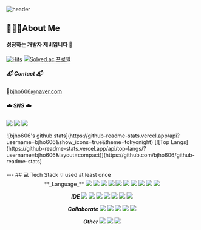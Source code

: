 ![header](https://capsule-render.vercel.app/api?type=slice&color=auto&customColorList=4&height=300&section=header&text=JB's%20Github&fontSize=90)

## 🙋🏻‍♂️About Me
#### 성장하는 개발자 제비입니다 👋
[![Hits](https://hits.seeyoufarm.com/api/count/incr/badge.svg?url=https%3A%2F%2Fgithub.com%2Fbjho606&count_bg=%23555555&title_bg=%23555555&icon=github.svg&icon_color=%23E7E7E7&title=Github&edge_flat=false)](https://hits.seeyoufarm.com) 
[![Solved.ac
프로필](http://mazassumnida.wtf/api/mini/generate_badge?boj=bjho606)](https://solved.ac/bjho606)

##### 📬 Contact 📬
📩<a href="mailto:bjho606@naver.com">bjho606@naver.com</a>

##### ☁️ SNS ☁️
<a href="https://blog.naver.com/bjho606" target="_blank"><img src="https://img.shields.io/badge/TechBlog-03C75A?style=flat-square&logo=naver&logoColor=white"/></a>
<a href="https://www.instagram.com/jb_.ho/" target="_blank"><img src="https://img.shields.io/badge/Instagram-E4405F?style=flat-square&logo=instagram&logoColor=white"/></a>
<a href="https://www.instagram.com/jb_.ho/" target="_blank"><img src="https://img.shields.io/badge/Instagram-E4405F?style=flat-square&logo=instagram&logoColor=white"/></a>

<div>
![bjho606's github stats](https://github-readme-stats.vercel.app/api?username=bjho606&show_icons=true&theme=tokyonight)
[![Top Langs](https://github-readme-stats.vercel.app/api/top-langs/?username=bjho606&layout=compact)](https://github.com/bjho606/github-readme-stats)
</div>
<br/>
---
## 💻 Tech Stack
💡 used at least once

<div align="center">
**_Language_**
<img src="https://img.shields.io/badge/Python-3776AB?style=flat-square&logo=python&logoColor=white"/>
<img src="https://img.shields.io/badge/Node.js-339933?style=flat-square&logo=node.js&logoColor=white"/>
<img src="https://img.shields.io/badge/Java-007396?style=flat-square&logo=java&logoColor=white"/>
<img src="https://img.shields.io/badge/Kotlin-7F52FF?style=flat-square&logo=kotlin&logoColor=white"/>
<img src="https://img.shields.io/badge/C-A8B9CC?style=flat-square&logo=c&logoColor=white"/>
<img src="https://img.shields.io/badge/C++-00599C?style=flat-square&logo=c%2B%2B&logoColor=white"/>
<img src="https://img.shields.io/badge/MySQL-4479A1?style=flat-square&logo=mysql&logoColor=white"/>
<img src="https://img.shields.io/badge/HTML-E34F26?style=flat-square&logo=html5&logoColor=white"/>
<img src="https://img.shields.io/badge/CSS-1572B6?style=flat-square&logo=css3&logoColor=white"/>
<img src="https://img.shields.io/badge/JavaScript-F7DF1E?style=flat-square&logo=javascript&logoColor=white"/>

**_IDE_**
<img src="https://img.shields.io/badge/VisualStudioCode-007ACC?style=flat-square&logo=visualstudiocode&logoColor=white"/>
<img src="https://img.shields.io/badge/VisualStudio-5C2D91?style=flat-square&logo=visualstudio&logoColor=white"/>
<img src="https://img.shields.io/badge/AndroidStudio-3DDC84?style=flat-square&logo=androidstudio&logoColor=white"/>
<img src="https://img.shields.io/badge/IntelliJ-000000?style=flat-square&logo=intellijidea&logoColor=white"/>
<img src="https://img.shields.io/badge/DataGrip-000000?style=flat-square&logo=datagrip&logoColor=white"/>
<img src="https://img.shields.io/badge/Eclipse-2C2255?style=flat-square&logo=Eclipseide&logoColor=white"/>
<img src="https://img.shields.io/badge/JupyterNotebook-F37626?style=flat-square&logo=Jupyter&logoColor=white"/>

**_Collaborate_**
<img src="https://img.shields.io/badge/Git-F05032?style=flat-square&logo=git&logoColor=white"/>
<img src="https://img.shields.io/badge/Github-181717?style=flat-square&logo=github&logoColor=white"/>
<img src="https://img.shields.io/badge/Notion-000000?style=flat-square&logo=notion&logoColor=white"/>
<img src="https://img.shields.io/badge/Slack-4A154B?style=flat-square&logo=slack&logoColor=white"/>
<img src="https://img.shields.io/badge/C-A8B9CC?style=flat-square&logo=c&logoColor=white"/>

**_Other_**
<img src="https://img.shields.io/badge/AWS-232F3E?style=flat-square&logo=amazonaws&logoColor=white"/>
<img src="https://img.shields.io/badge/Firebase-FFCA28?style=flat-square&logo=firebase&logoColor=white"/>
<img src="https://img.shields.io/badge/Postman-FF6C37?style=flat-square&logo=postman&logoColor=white"/>

</div>
